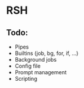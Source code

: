 RSH
===

Todo:
---

- Pipes
- Builtins (job, bg, for, if, ...)
- Background jobs
- Config file
- Prompt management
- Scripting
